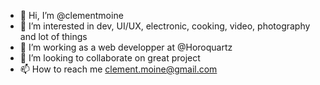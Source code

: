 - 👋 Hi, I’m @clementmoine
- 👀 I’m interested in dev, UI/UX, electronic, cooking, video, photography and lot of things
- 💼 I’m working as a web developper at @Horoquartz
- 💞️ I’m looking to collaborate on great project
- 📫 How to reach me clement.moine@gmail.com

<!---
clementmoine/clementmoine is a ✨ special ✨ repository because its `README.md` (this file) appears on your GitHub profile.
You can click the Preview link to take a look at your changes.
--->
